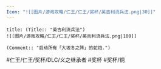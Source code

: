 ```yaml
---
Icon: "![[图片/游戏攻略/仁王/仁王/奖杯/英吉利流兵法.png|30]]"
---
```

```ad-common-bronze-trophy
title: (Title:: "英吉利流兵法")
![[图片/游戏攻略/仁王/仁王/奖杯/英吉利流兵法.png|100]]

(Comment:: "启动所有「大坂冬之阵」的蛇炮.")
```

#仁王/仁王/奖杯/DLC/义之继承者 #奖杯 #奖杯/铜
